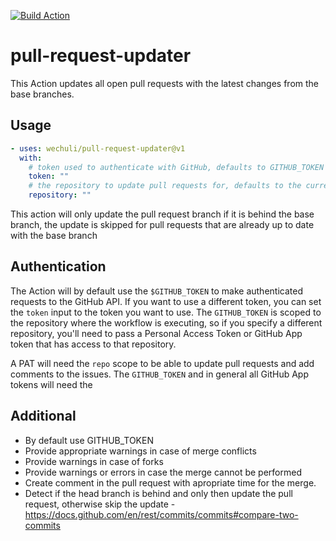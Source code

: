 [![Build Action](https://github.com/wechuli/pull-request-updater/actions/workflows/build.yml/badge.svg)](https://github.com/wechuli/pull-request-updater/actions/workflows/build.yml)

# pull-request-updater

This Action updates all open pull requests with the latest changes from the base branches.

## Usage

```yml
- uses: wechuli/pull-request-updater@v1
  with:
    # token used to authenticate with GitHub, defaults to GITHUB_TOKEN
    token: ""
    # the repository to update pull requests for, defaults to the current repository where the workflow is executed
    repository: ""
```

This action will only update the pull request branch if it is behind the base branch, the update is skipped for pull requests that are already up to date with the base branch

## Authentication

The Action will by default use the `$GITHUB_TOKEN` to make authenticated requests to the GitHub API. If you want to use a different token, you can set the `token` input to the token you want to use. The `GITHUB_TOKEN` is scoped to the repository where the workflow is executing, so if you specify a different repository, you'll need to pass a Personal Access Token or GitHub App token that has access to that repository.

A PAT will need the `repo` scope to be able to update pull requests and add comments to the issues. The `GITHUB_TOKEN` and in general all GitHub App tokens will need the 

## Additional

- By default use GITHUB_TOKEN
- Provide appropriate warnings in case of merge conflicts
- Provide warnings in case of forks
- Provide warnings or errors in case the merge cannot be performed
- Create comment in the pull request with apropriate time for the merge.
- Detect if the head branch is behind and only then update the pull request, otherwise skip the update - https://docs.github.com/en/rest/commits/commits#compare-two-commits
